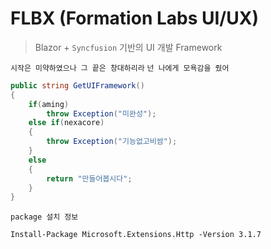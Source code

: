 ﻿# FLBX (Formation Labs UI/UX)
> Blazor + `Syncfusion` 기반의 UI 개발 Framework


`시작은 미약하였으나 그 끝은 창대하리라`
`넌 나에게 모욕감을 줬어`

```c#
public string GetUIFramework()
{		
	if(aming)
		throw Exception("미완성");
	else if(nexacore)
	{
		throw Exception("기능없고비쌈");
	}
	else
	{
		return "만들어봅시다";
	}	
}
```

`package 설치 정보`

`Install-Package Microsoft.Extensions.Http -Version 3.1.7`



